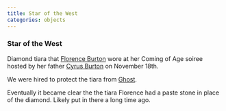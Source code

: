 ```yaml
---
title: Star of the West
categories: objects
---
```


### Star of the West

Diamond tiara that [Florence Burton](FlorenceBurton) wore at her Coming of Age soiree hosted by her father [Cyrus Burton](CyrusBurton) on November 18th.

We were hired to protect the tiara from [Ghost](Ghost). 

Eventually it became clear the the tiara Florence had a paste stone in place of the diamond. Likely put in there a long time ago.
